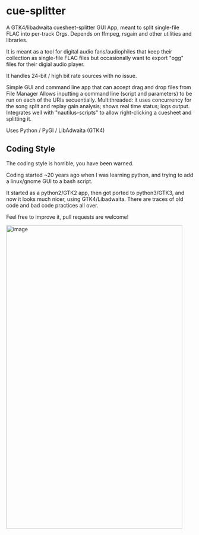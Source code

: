 # cue-splitter
A GTK4/libadwaita cuesheet-splitter GUI App, meant to split single-file FLAC into per-track Orgs. 
Depends on ffmpeg, rsgain and other utilities and libraries.

It is meant as a tool for digital audio fans/audiophiles that keep their collection as single-file FLAC files but occasionally want
to export "ogg" files for their digial audio player.

It handles 24-bit / high bit rate sources with no issue.

Simple GUI and command line app that can accept drag and drop files from File Manager 
Allows inputting a command line (script and parameters) to be run on each of the URIs secuentially.
Multithreaded: it uses concurrency for the song split and replay gain analysis; shows real time status; logs output.
Integrates well with "nautilus-scripts" to allow right-clicking a cuesheet and splitting it.

 Uses Python / PyGI / LibAdwaita (GTK4)

## Coding Style

The coding style is horrible, you have been warned.

Coding started ~20 years ago when I was learning python, and trying to add a linux/gnome GUI to a bash script.

It started as a python2/GTK2 app, then got ported to python3/GTK3, and now it looks much nicer, using GTK4/Libadwaita. 
There are traces of old code and bad code practices all over. 

Feel free to improve it, pull requests are welcome!



<img width="474" height="817" alt="image" src="https://github.com/user-attachments/assets/703ac15e-321f-4608-a2dc-6a9db20435af" />


